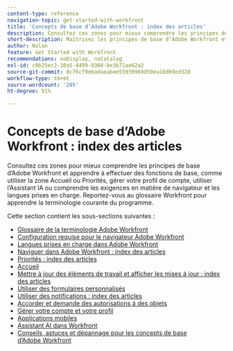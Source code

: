 ```yaml
---
content-type: reference
navigation-topic: get-started-with-workfront
title: 'Concepts de base d’Adobe Workfront : index des articles'
description: Consultez ces zones pour mieux comprendre les principes de base d’Adobe Workfront et apprendre à effectuer des fonctions de base, comme utiliser la zone Accueil ou Priorités, gérer votre profil de compte, utiliser l’Assistant IA ou comprendre les exigences en matière de navigateur et les langues prises en charge. Reportez-vous au glossaire Workfront pour apprendre la terminologie courante du programme.
short-description: Maîtrisez les principes de base d’Adobe Workfront et apprenez à exécuter les fonctions de base.
author: Nolan
feature: Get Started with Workfront
recommendations: noDisplay, noCatalog
exl-id: c0b25ec2-38a5-4499-9366-be3b71ae62a2
source-git-commit: 0c76cf9ebadaeabee55939969d59ea16d69ed328
workflow-type: tm+mt
source-wordcount: '205'
ht-degree: 91%

---
```


# Concepts de base d’Adobe Workfront : index des articles

<!--Audited: 01/2025-->

Consultez ces zones pour mieux comprendre les principes de base d’Adobe Workfront et apprendre à effectuer des fonctions de base, comme utiliser la zone Accueil ou Priorités, gérer votre profil de compte, utiliser l’Assistant IA ou comprendre les exigences en matière de navigateur et les langues prises en charge. Reportez-vous au glossaire Workfront pour apprendre la terminologie courante du programme.

Cette section contient les sous-sections suivantes :

* [Glossaire de la terminologie Adobe Workfront](../workfront-basics/navigate-workfront/workfront-navigation/workfront-terminology-glossary.md)
* [Configuration requise pour le navigateur Adobe Workfront](../workfront-basics/workfront-browser-requirements.md)
* [Langues prises en charge dans Adobe Workfront](../workfront-basics/supported-languages-in-workfront.md)
* [Naviguer dans Adobe Workfront : index des articles](../workfront-basics/navigate-workfront/navigate-workfront.md)
* [Priorités : index des articles](/help/quicksilver/workfront-basics/priorities/priorities-toc.md)
* [Accueil](../workfront-basics/using-home/home.md)
* [Mettre à jour des éléments de travail et afficher les mises à jour : index des articles](../workfront-basics/updating-work-items-and-viewing-updates/update-work-items-and-view-updates.md)
* [Utiliser des formulaires personnalisés](../workfront-basics/work-with-custom-forms/work-with-custom-forms.md)
* [Utiliser des notifications : index des articles](../workfront-basics/using-notifications/use-notifications.md)
* [Accorder et demande des autorisations à des objets](../workfront-basics/grant-and-request-access-to-objects/grant-and-request-access-to-objects.md)
* [Gérer votre compte et votre profil](../workfront-basics/manage-your-account-and-profile/manage-your-account-and-profile.md)
* [Applications mobiles](../workfront-basics/mobile-apps/mobile-apps.md)
* [Assistant AI dans Workfront](/help/quicksilver/workfront-basics/ai-assistant/ai-assistant.md)
* [Conseils, astuces et dépannage pour les concepts de base d’Adobe Workfront](../workfront-basics/tips-tricks-and-troubleshooting/tips-tricks-troubleshooting-basics.md)
